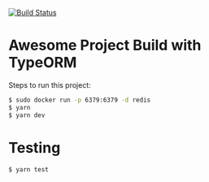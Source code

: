 [![Build Status](https://travis-ci.org/PoorlyDefinedBehaviour/trying-out-apollo.svg?branch=master)](https://travis-ci.org/PoorlyDefinedBehaviour/trying-out-apollo)

# Awesome Project Build with TypeORM

Steps to run this project:

```sh
$ sudo docker run -p 6379:6379 -d redis
$ yarn
$ yarn dev
```

# Testing
```sh
$ yarn test
```